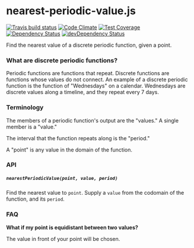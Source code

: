 # nearest-periodic-value.js
[![Travis build status](http://img.shields.io/travis/jmeas/nearest-periodic-value.js.svg?style=flat)](https://travis-ci.org/jmeas/nearest-periodic-value.js)
[![Code Climate](https://codeclimate.com/github/jmeas/nearest-periodic-value.js/badges/gpa.svg)](https://codeclimate.com/github/jmeas/nearest-periodic-value.js)
[![Test Coverage](https://codeclimate.com/github/jmeas/nearest-periodic-value.js/badges/coverage.svg)](https://codeclimate.com/github/jmeas/nearest-periodic-value.js)
[![Dependency Status](https://david-dm.org/jmeas/nearest-periodic-value.js.svg)](https://david-dm.org/jmeas/nearest-periodic-value.js) 
[![devDependency Status](https://david-dm.org/jmeas/nearest-periodic-value.js/dev-status.svg)](https://david-dm.org/jmeas/nearest-periodic-value.js#info=devDependencies)

Find the nearest value of a discrete periodic function, given a point.

### What are discrete periodic functions?

Periodic functions are functions that repeat. Discrete functions are functions whose values do not
connect. An example of a discrete periodic function is the function of "Wednesdays" on a calendar.
Wednesdays are discrete values along a timeline, and they repeat every 7 days.

### Terminology

The members of a periodic function's output are the "values." A single member is a "value."

The interval that the function repeats along is the "period."

A "point" is any value in the domain of the function.

### API

##### `nearestPeriodicValue(point, value, period)`

Find the nearest value to `point`. Supply a `value` from the codomain of the function, and its `period`.

### FAQ

**What if my point is equidistant between two values?**

The value in front of your point will be chosen.
